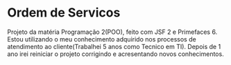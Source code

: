 # Ordem de Servicos

Projeto da matéria Programação 2(POO), feito com JSF 2 e Primefaces 6.
Estou utilizando o meu conhecimento adquirido nos processos de atendimento ao cliente(Trabalhei 5 anos como Tecnico em TI).
Depois de 1 ano irei reiniciar o projeto corrigindo e acresentando novos conhecimentos.
